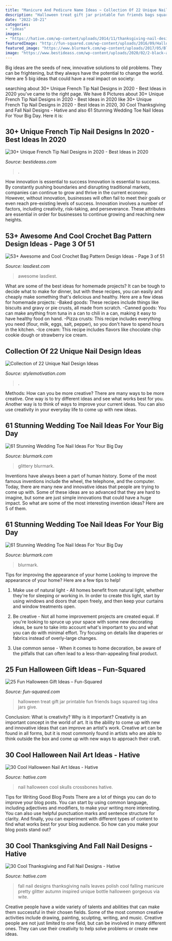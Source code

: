 ```yaml
---
title: "Manicure And Pedicure Name Ideas ~ Collection Of 22 Unique Nail Design Ideas"
description: "Halloween treat gift jar printable fun friends bags squared tag idea jars give"
date: "2022-10-21"
categories:
- "ideas"
images:
- "https://hative.com/wp-content/uploads/2014/11/thanksgiving-nail-designs/18-thanksgiving-and-fall-nail-designs.jpg"
featuredImage: "http://fun-squared.com/wp-content/uploads/2016/09/Halloween-Treat-Jars-1-684x1024.png"
featured_image: "https://www.blurmark.com/wp-content/uploads/2017/05/Blue-Glittery-Nails-1024x1024.jpg"
image: "https://www.bestideass.com/wp-content/uploads/2020/02/2-black-and-white-nail-color-240220209562.jpg"
---
```



Big ideas are the seeds of new, innovative solutions to old problems. They can be frightening, but they always have the potential to change the world. Here are 5 big ideas that could have a real impact on society:

	

		
searching about 30+ Unique French Tip Nail Designs in 2020 - Best Ideas in 2020 you've came to the right page. We have 8 Pictures about 30+ Unique French Tip Nail Designs in 2020 - Best Ideas in 2020 like 30+ Unique French Tip Nail Designs in 2020 - Best Ideas in 2020, 30 Cool Thanksgiving and Fall Nail Designs - Hative and also 61 Stunning Wedding Toe Nail Ideas For Your Big Day. Here it is:
		
    
## 30+ Unique French Tip Nail Designs In 2020 - Best Ideas In 2020

<img loading=lazy src="https://www.bestideass.com/wp-content/uploads/2020/02/2-black-and-white-nail-color-240220209562.jpg" onerror="this.onerror=null;this.src='https://tse2.mm.bing.net/th?id=OIP.4XCAhHec0Ig5J5zvr_j94QHaLH&amp;pid=15.1';" alt="30+ Unique French Tip Nail Designs in 2020 - Best Ideas in 2020">

_Source: bestideass.com_

>. 

	

How innovation is essential to success
Innovation is essential to success. By constantly pushing boundaries and disrupting traditional markets, companies can continue to grow and thrive in the current economy. However, without innovation, businesses will often fail to meet their goals or even reach pre-existing levels of success. Innovation involves a number of factors, including creativity, risk-taking, and perseverance. These attributes are essential in order for businesses to continue growing and reaching new heights.

    
## 53+ Awesome And Cool Crochet Bag Pattern Design Ideas - Page 3 Of 51

<img loading=lazy src="https://www.lasdiest.com/wp-content/uploads/2019/05/4b5b142241d814d50e526409fe32c6ba-e1557442798515-535x1024.jpg" onerror="this.onerror=null;this.src='https://tse2.mm.bing.net/th?id=OIP.XOii3m0YPK0G8RfDI2yE4QHaOL&amp;pid=15.1';" alt="53+ Awesome and Cool Crochet Bag Pattern Design Ideas - Page 3 of 51">

_Source: lasdiest.com_

>awesome lasdiest. 

	

What are some of the best ideas for homemade projects?
It can be tough to decide what to make for dinner, but with these recipes, you can easily and cheaply make something that's delicious and healthy. Here are a few ideas for homemade projects: 
-Baked goods: These recipes include things like biscuits and gravy or pie crusts, all made from scratch.
-Canned goods: You can make anything from tuna in a can to chili in a can, making it easy to have healthy food on hand.
-Pizza crusts: This recipe includes everything you need (flour, milk, eggs, salt, pepper), so you don't have to spend hours in the kitchen.
-Ice cream: This recipe includes flavors like chocolate chip cookie dough or strawberry ice cream.

    
## Collection Of 22 Unique Nail Design Ideas

<img loading=lazy src="https://www.stylemotivation.com/wp-content/uploads/2013/10/Collection-of-22-Unique-Nail-Design-Ideas-20.jpg" onerror="this.onerror=null;this.src='https://tse3.mm.bing.net/th?id=OIP.6sixxl7GRiEOX996LRCA-wHaJ6&amp;pid=15.1';" alt="Collection of 22 Unique Nail Design Ideas">

_Source: stylemotivation.com_

>. 

	

Methods: How can you be more creative?
There are many ways to be more creative. One way is to try different ideas and see what works best for you. Another way is to think of ways to improve your current ideas. You can also use creativity in your everyday life to come up with new ideas.

    
## 61 Stunning Wedding Toe Nail Ideas For Your Big Day

<img loading=lazy src="https://www.blurmark.com/wp-content/uploads/2017/05/Blue-Glittery-Nails-1024x1024.jpg" onerror="this.onerror=null;this.src='https://tse4.mm.bing.net/th?id=OIP.xhHlVFSbBFzlfDzLYLNbtgHaHa&amp;pid=15.1';" alt="61 Stunning Wedding Toe Nail Ideas For Your Big Day">

_Source: blurmark.com_

>glittery blurmark. 

	

Inventions have always been a part of human history. Some of the most famous inventions include the wheel, the telephone, and the computer. Today, there are many new and innovative ideas that people are trying to come up with. Some of these ideas are so advanced that they are hard to imagine, but some are just simple innovations that could have a huge impact. So what are some of the most interesting invention ideas? Here are 5 of them.

    
## 61 Stunning Wedding Toe Nail Ideas For Your Big Day

<img loading=lazy src="https://www.blurmark.com/wp-content/uploads/2017/05/Acrylic-Toe-Nails.jpg" onerror="this.onerror=null;this.src='https://tse2.mm.bing.net/th?id=OIP.rVXmCeE-JfdBiIlJfMOEFAHaJ4&amp;pid=15.1';" alt="61 Stunning Wedding Toe Nail Ideas For Your Big Day">

_Source: blurmark.com_

>blurmark. 

	

Tips for improving the appearance of your home
Looking to improve the appearance of your home? Here are a few tips to help!
1. Make use of natural light - All homes benefit from natural light, whether they're for sleeping or working in. In order to create this light, start by using windows and doors that open freely, and then keep your curtains and window treatments open.

2. Be creative - Not all home improvement projects are created equal. If you're looking to spruce up your space with some new decorating ideas, be sure to take into account what's important to you and what you can do with minimal effort. Try focusing on details like draperies or fabrics instead of overly-large changes.

3. Use common sense - When it comes to home decoration, be aware of the pitfalls that can often lead to a less-than-appealing final product.

    
## 25 Fun Halloween Gift Ideas – Fun-Squared

<img loading=lazy src="http://fun-squared.com/wp-content/uploads/2016/09/Halloween-Treat-Jars-1-684x1024.png" onerror="this.onerror=null;this.src='https://tse3.mm.bing.net/th?id=OIP.Vl6G7DyERx0gGiPTFNVLyAHaLF&amp;pid=15.1';" alt="25 Fun Halloween Gift Ideas – Fun-Squared">

_Source: fun-squared.com_

>halloween treat gift jar printable fun friends bags squared tag idea jars give. 

	

Conclusion: What is creativity? Why is it important?
Creativity is an important concept in the world of art. It is the ability to come up with new and innovative ideas that can improve an artist's work. Creative art can be found in all forms, but it is most commonly found in artists who are able to think outside the box and come up with new ways to approach their craft.

    
## 30 Cool Halloween Nail Art Ideas - Hative

<img loading=lazy src="https://hative.com/wp-content/uploads/2014/10/halloween-nail-art-ideas/17-skulls-crossbones.jpg" onerror="this.onerror=null;this.src='https://tse4.mm.bing.net/th?id=OIP.LlF5UveEHhWXtweOhUSu5gHaKZ&amp;pid=15.1';" alt="30 Cool Halloween Nail Art Ideas - Hative">

_Source: hative.com_

>nail halloween cool skulls crossbones hative. 

	

Tips for Writing Good Blog Posts
There are a lot of things you can do to improve your blog posts. You can start by using common language, including adjectives and modifiers, to make your writing more interesting. You can also use helpful punctuation marks and sentence structure for clarity. And finally, you can experiment with different types of content to find what works best for your blog audience. So how can you make your blog posts stand out?

    
## 30 Cool Thanksgiving And Fall Nail Designs - Hative

<img loading=lazy src="https://hative.com/wp-content/uploads/2014/11/thanksgiving-nail-designs/18-thanksgiving-and-fall-nail-designs.jpg" onerror="this.onerror=null;this.src='https://tse4.mm.bing.net/th?id=OIP.bpSNyEQWzOt7rDfGBEKYhQHaKx&amp;pid=15.1';" alt="30 Cool Thanksgiving and Fall Nail Designs - Hative">

_Source: hative.com_

>fall nail designs thanksgiving nails leaves polish cool falling manicure pretty glitter autumn inspired unique bottle halloween gorgeous via wite. 

	

Creative people have a wide variety of talents and abilities that can make them successful in their chosen fields. Some of the most common creative activities include drawing, painting, sculpting, writing, and music. Creative people are not just limited to one field, but can be involved in many different ones. They can use their creativity to help solve problems or create new ideas.

